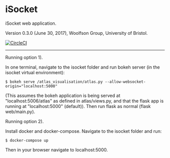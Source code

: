 # iSocket
iSocket web application.

Version 0.3.0 (June 30, 2017), Woolfson Group, University of Bristol.

[![CircleCI](https://circleci.com/gh/woolfson-group/isocket.svg?style=shield&circle-token=355d5025e9404cf5b00fc2e6150f05bfbccc3036)](https://circleci.com/gh/woolfson-group/isocket)


---
Running option 1).

In one terminal, navigate to the isocket folder and run bokeh server (in the isocket virtual environment):

    $ bokeh serve /atlas_visualisation/atlas.py --allow-websocket-origin="localhost:5000"

(This assumes the bokeh application is being served at "localhost:5006/atlas" as defined in atlas/views.py, and that the flask app is running at "localhost:5000" (default)).
Then run flask as normal (flask web/main.py).

Running option 2).

Install docker and docker-compose. Navigate to the isocket folder and run:

    $ docker-compose up 

Then in your browser navigate to localhost:5000.

 
 
